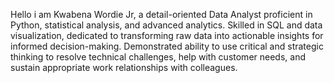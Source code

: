 Hello i am Kwabena Wordie Jr, a detail-oriented Data Analyst proficient in Python, statistical analysis,
and advanced analytics.
Skilled in SQL and data visualization, dedicated to transforming raw data into actionable insights for informed decision-making.
Demonstrated ability to use critical
and strategic thinking to resolve technical challenges, help with customer needs, 
and sustain appropriate work relationships with colleagues.

